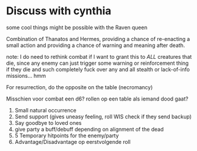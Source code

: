 # Discuss with cynthia
some cool things might be possible with the Raven queen


Combination of Thanatos and Hermes, providing a chance of re-enacting a small action and providing a chance of warning and meaning after death.

note: I do need to rethink combat if I want to grant this to *ALL* creatures that die, since any enemy can just trigger some warning or reinforcement thing if they die and such completely fuck over any and all stealth or lack-of-info missions... hmm

For resurrection, do the opposite on the table (necromancy)


Misschien voor combat een d6? rollen op een table als iemand dood gaat? 
1. Small natural occurrence
2. Send support (gives uneasy feeling,  roll WIS check if they send backup)
3. Say goodbye to loved ones
4. give party a buff/debuff depending on alignment of the dead
5. 5 Temporary hitpoints for the enemy/party
6. Advantage/Disadvantage op eerstvolgende roll
